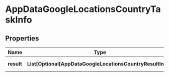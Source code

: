 # AppDataGoogleLocationsCountryTaskInfo


## Properties

| Name | Type | Description | Notes |
|------------ | ------------- | ------------- | -------------|
**result** | **List[Optional[AppDataGoogleLocationsCountryResultInfo]]** | array of results |[optional]|